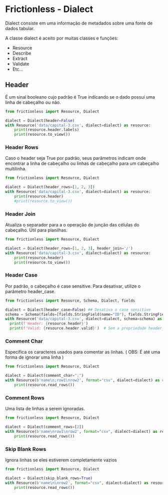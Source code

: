 # Frictionless - Dialect

Dialect consiste em uma informação de metadados sobre uma fonte de dados tabular.

A classe dialect é aceito por muitas classes e funções:

- Resource
- Describe
- Extract
- Validate
- Etc...

## Header

É um sinal booleano cujo padrão é True indicando se o dado possui uma linha de cabeçalho ou não.

```python script
from frictionless import Resource, Dialect

dialect = Dialect(header=False)
with Resource('data/capital-3.csv', dialect=dialect) as resource:
    print(resource.header.labels)
    print(resource.to_view())
```

### Header Rows

Caso o header seja True por padrão, seus parâmetros indicam onde encontrar a linha de cabeçalho ou linhas de cabeçalho para um cabeçalho multilinha.

```python script
from frictionless import Resource, Dialect

dialect = Dialect(header_rows=[1, 2, 3])
with Resource('data/capital-3.csv', dialect=dialect) as resource:
    print(resource.header)
    #print(resource.to_view())
```

### Header Join

Atualiza o separador para a o operação de junção das células do cabeçalho. Útil para planilhas.

```python script
from frictionless import Resource, Dialect

dialect = Dialect(header_rows=[1, 2, 3], header_join='/')
with Resource('data/capital-3.csv', dialect=dialect) as resource:
    print(resource.header)
    print(resource.to_view())
```

### Header Case

Por padrão, o cabeçalho é case sensitive. Para desativar, utilize o parâmetro header_case.

```python script
from frictionless import Resource, Schema, Dialect, fields

dialect = Dialect(header_case=False) ## Desativa o case sensitive
schema = Schema(fields=[fields.StringField(name="ID"), fields.StringField(name="NAME")])
with Resource('data/capital-3.csv', dialect=dialect, schema=schema) as resource:
  print(f'Header: {resource.header}')
  print(f'Valid: {resource.header.valid}')  # Sem a propriedade header_case, dois erros aparecerão, por conta dos campos
```

### Comment Char

Especifica os caracteres usados para comentar as linhas. ( OBS: É até uma forma de ignorar uma linha )

```python script
from frictionless import Resource, Dialect

dialect = Dialect(comment_char=";")
with Resource(b'name\n;row1\nrow2', format="csv", dialect=dialect) as resource:
    print(resource.read_rows())
```

### Comment Rows

Uma lista de linhas a serem ignoradas.

```python script
from frictionless import Resource, Dialect

dialect = Dialect(comment_rows=[2])
with Resource(b'name\nrow1\nrow2', format="csv", dialect=dialect) as resource:
    print(resource.read_rows())
```

### Skip Blank Rows

Ignora linhas se eles estiverem completamente vazios

```python script
from frictionless import Resource, Dialect

dialect = Dialect(skip_blank_rows=True)
with Resource(b'name\n\nrow2', format="csv", dialect=dialect) as resource:
    print(resource.read_rows())
```